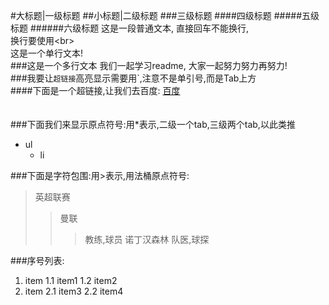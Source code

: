 #大标题|一级标题
##小标题|二级标题
###三级标题
####四级标题
#####五级标题
######六级标题
这是一段普通文本,
直接回车不能换行,<br>
换行要使用\<br>
<br>
        这是一个单行文本!
<br>
###这是一个多行文本
        我们一起学习readme,
        大家一起努力努力再努力!
<br>
###我要让`超链接`高亮显示需要用`,注意不是单引号,而是Tab上方
<br>
####下面是一个超链接,让我们去百度:
        [百度](http://www.baidu.com "跳转区百度")
<br>
<br>
<br>
###下面我们来显示原点符号:用*表示,二级一个tab,三级两个tab,以此类推

* ul
    * li

###下面是字符包围:用>表示,用法桶原点符号:

> 英超联赛
>> 曼联
>>> 教练,球员
>> 诺丁汉森林
>>> 队医,球探

###序号列表:
1. item
    1.1 item1
    1.2 item2
2. item
    2.1 item3
    2.2 item4